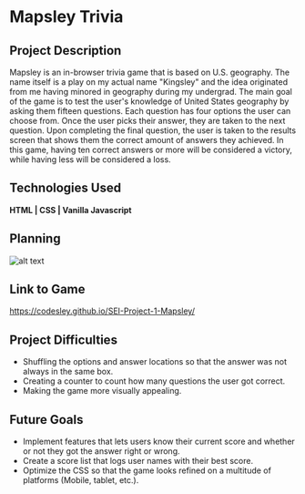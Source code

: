 # Mapsley Trivia

## Project Description

Mapsley is an in-browser trivia game that is based on U.S. geography. The name itself is a play on my actual name "Kingsley" and the idea originated from me having minored in geography during my undergrad. The main goal of the game is to test the user's knowledge of United States geography by asking them fifteen questions. Each question has four options the user can choose from. Once the user picks their answer, they are taken to the next question. Upon completing the final question, the user is taken to the results screen that shows them the correct amount of answers they achieved. In this game, having ten correct answers or more will be considered a victory, while having less will be considered a loss.

## Technologies Used

**HTML | CSS | Vanilla Javascript**

## Planning

![alt text](https://raw.githubusercontent.com/abdulmoizshaikh/recipe-book/master/src/assets/images/Screenshot%20from%202021-03-31%2011-08-15.png?token=AGEPYAA3FGL4MHI7LZA75VLAMQJ5A) 

## Link to Game

https://codesley.github.io/SEI-Project-1-Mapsley/

## Project Difficulties

* Shuffling the options and answer locations so that the answer was not always in the same box.
* Creating a counter to count how many questions the user got correct.
* Making the game more visually appealing.

## Future Goals

* Implement features that lets users know their current score and whether or not they got the answer right or wrong. 
* Create a score list that logs user names with their best score.
* Optimize the CSS so that the game looks refined on a multitude of platforms (Mobile, tablet, etc.).
